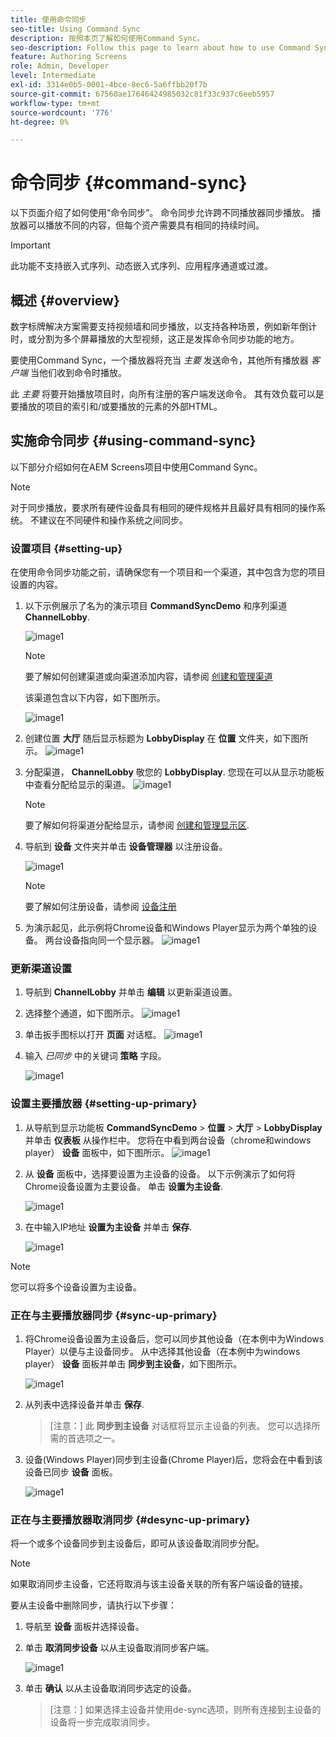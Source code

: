 ```yaml
---
title: 使用命令同步
seo-title: Using Command Sync
description: 按照本页了解如何使用Command Sync。
seo-description: Follow this page to learn about how to use Command Sync.
feature: Authoring Screens
role: Admin, Developer
level: Intermediate
exl-id: 3314e0b5-0001-4bce-8ec6-5a6ffbb20f7b
source-git-commit: 67560ae17646424985032c81f33c937c6eeb5957
workflow-type: tm+mt
source-wordcount: '776'
ht-degree: 0%

---
```


# 命令同步 {#command-sync}

以下页面介绍了如何使用“命令同步”。 命令同步允许跨不同播放器同步播放。 播放器可以播放不同的内容，但每个资产需要具有相同的持续时间。

>[!IMPORTANT]
>
>此功能不支持嵌入式序列、动态嵌入式序列、应用程序通道或过渡。

## 概述 {#overview}

数字标牌解决方案需要支持视频墙和同步播放，以支持各种场景，例如新年倒计时，或分割为多个屏幕播放的大型视频，这正是发挥命令同步功能的地方。

要使用Command Sync，一个播放器将充当 *主要* 发送命令，其他所有播放器 *客户端* 当他们收到命令时播放。

此 *主要* 将要开始播放项目时，向所有注册的客户端发送命令。 其有效负载可以是要播放的项目的索引和/或要播放的元素的外部HTML。

## 实施命令同步 {#using-command-sync}

以下部分介绍如何在AEM Screens项目中使用Command Sync。

>[!NOTE]
>
>对于同步播放，要求所有硬件设备具有相同的硬件规格并且最好具有相同的操作系统。 不建议在不同硬件和操作系统之间同步。

### 设置项目 {#setting-up}

在使用命令同步功能之前，请确保您有一个项目和一个渠道，其中包含为您的项目设置的内容。

1. 以下示例展示了名为的演示项目 **CommandSyncDemo** 和序列渠道 **ChannelLobby**.

   ![image1](assets/command-sync/command-sync1-1.png)

   >[!NOTE]
   >
   >要了解如何创建渠道或向渠道添加内容，请参阅 [创建和管理渠道](/help/user-guide/managing-channels.md)

   该渠道包含以下内容，如下图所示。

   ![image1](assets/command-sync/command-sync2-1.png)

1. 创建位置 **大厅** 随后显示标题为 **LobbyDisplay** 在 **位置** 文件夹，如下图所示。
   ![image1](assets/command-sync/command-sync3-1.png)

1. 分配渠道， **ChannelLobby** 敬您的 **LobbyDisplay**. 您现在可以从显示功能板中查看分配给显示的渠道。
   ![image1](assets/command-sync/command-sync4-1.png)

   >[!NOTE]
   >
   >要了解如何将渠道分配给显示，请参阅 [创建和管理显示区](/help/user-guide/managing-displays.md).

1. 导航到 **设备** 文件夹并单击 **设备管理器** 以注册设备。

   ![image1](assets/command-sync5.png)

   >[!NOTE]
   >
   >要了解如何注册设备，请参阅 [设备注册](/help/user-guide/device-registration.md)

1. 为演示起见，此示例将Chrome设备和Windows Player显示为两个单独的设备。 两台设备指向同一个显示器。
   ![image1](assets/command-sync6.png)

### 更新渠道设置

1. 导航到 **ChannelLobby** 并单击 **编辑** 以更新渠道设置。

1. 选择整个通道，如下图所示。
   ![image1](assets/command-sync/command-sync7-1.png)

1. 单击扳手图标以打开 **页面** 对话框。
   ![image1](assets/command-sync/command-sync8-1.png)

1. 输入 *已同步* 中的关键词 **策略** 字段。

   ![image1](assets/command-sync/command-sync9-1.png)


### 设置主要播放器 {#setting-up-primary}

1. 从导航到显示功能板 **CommandSyncDemo** > **位置**  > **大厅** > **LobbyDisplay** 并单击 **仪表板** 从操作栏中。
您将在中看到两台设备（chrome和windows player） **设备** 面板中，如下图所示。
   ![image1](assets/command-sync/command-sync10-1.png)

1. 从 **设备** 面板中，选择要设置为主设备的设备。 以下示例演示了如何将Chrome设备设置为主要设备。 单击 **设置为主设备**.

   ![image1](assets/command-sync/command-sync11-1.png)

1. 在中输入IP地址 **设置为主设备** 并单击 **保存**.

   ![image1](assets/command-sync/command-sync12-1.png)

>[!NOTE]
>
>您可以将多个设备设置为主设备。

### 正在与主要播放器同步 {#sync-up-primary}

1. 将Chrome设备设置为主设备后，您可以同步其他设备（在本例中为Windows Player）以便与主设备同步。
从中选择其他设备（在本例中为windows player） **设备** 面板并单击 **同步到主设备**，如下图所示。

   ![image1](assets/command-sync/command-sync13-1.png)

1. 从列表中选择设备并单击 **保存**.

   >[注意：]
   > 此 **同步到主设备** 对话框将显示主设备的列表。 您可以选择所需的首选项之一。

1. 设备(Windows Player)同步到主设备(Chrome Player)后，您将会在中看到该设备已同步 **设备** 面板。

   ![image1](assets/command-sync/command-sync14-1.png)

### 正在与主要播放器取消同步 {#desync-up-primary}

将一个或多个设备同步到主设备后，即可从该设备取消同步分配。

>[!NOTE]
>
>如果取消同步主设备，它还将取消与该主设备关联的所有客户端设备的链接。

要从主设备中删除同步，请执行以下步骤：

1. 导航至 **设备** 面板并选择设备。

1. 单击 **取消同步设备** 以从主设备取消同步客户端。

   ![image1](assets/command-sync/command-sync15-1.png)

1. 单击 **确认** 以从主设备取消同步选定的设备。

   >[注意：]
   > 如果选择主设备并使用de-sync选项，则所有连接到主设备的设备将一步完成取消同步。
